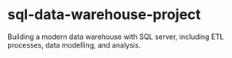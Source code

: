 # sql-data-warehouse-project
Building a modern data warehouse with SQL server, including ETL processes, data modelling, and analysis.
